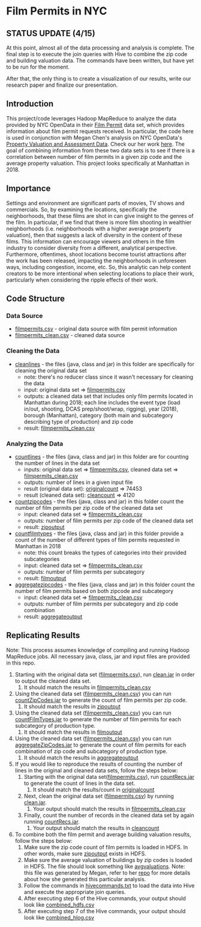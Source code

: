 # Film Permits in NYC

## STATUS UPDATE (4/15)

At this point, almost all of the data processing and analysis is complete. The final step is to execute the join queries with Hive to combine the zip code and building valuation data. The commands have been written, but have yet to be run for the moment. 

After that, the only thing is to create a visualization of our results, write our research paper and finalize our presentation.

## Introduction

This project/code leverages Hadoop MapReduce to analyze the data provided by NYC OpenData in their [Film Permit](https://data.cityofnewyork.us/City-Government/Film-Permits/tg4x-b46p) data set, which provides information about film permit requests received. In particular, the code here is used in conjunction with Megan Chen's analysis on NYC OpenData's [Property Valuation and Assessment Data](https://data.cityofnewyork.us/City-Government/Property-Valuation-and-Assessment-Data/yjxr-fw8i). Check our her work [here](https://github.com/megalo999/property-valuations-nyc). The goal of combining information from these two data sets is to see if there is a correlation between number of film permits in a given zip code and the average property valuation. This project looks specifically at Manhattan in 2018.

## Importance

Settings and environment are significant parts of movies, TV shows and commercials. So, by examining the locations, specifically the neighborhoods, that these films are shot in can give insight to the genres of the film. In particular, if we find that there is more film shooting in wealthier neighborhoods (i.e. neighborhoods with a higher average property valuation), then that suggests a lack of diversity in the content of these films. This information can encourage viewers and others in the film industry to consider diversity from a different, analytical perspective. Furthermore, oftentimes, shoot locations become tourist attractions after the work has been released, impacting the neighborhoods in unforeseen ways, including congestion, income, etc. So, this analytic can help content creators to be more intentional when selecting locations to place their work, particularly when considering the ripple effects of their work.


## Code Structure

### Data Source
* [filmpermits.csv](./filmpermits.csv) - original data source with film permit information
* [filmpermits_clean.csv](./filmpermits_clean.csv) - cleaned data source

### Cleaning the Data
* [cleanlines](./cleanlines) - the files (java, class and jar) in this folder are specifically for cleaning the original data set
    * note: there's no reducer class since it wasn't necessary for cleaning the data
    * input: original data set => [filmpermits.csv](./filmpermits.csv)
    * outputs: a cleaned data set that includes only film permits located in Manhattan during 2018; each line includes the event type (load in/out, shooting, DCAS prep/shoot/wrap, rigging), year (2018), borough (Manhattan), category (both main and subcategory describing type of production) and zip code
    * result: [filmpermits_clean.csv](./filmpermits_clean.csv)

### Analyzing the Data
* [countlines](./countlines) - the files (java, class and jar) in this folder are for counting the number of lines in the data set
    * inputs: original data set => [filmpermits.csv](./filmpermits.csv), cleaned data set => [filmpermits_clean.csv](./filmpermits_clean.csv)
    * outputs: number of lines in a given input file
    * result (original data set): [originalcount](./output/originalcount) => 74453
    * result (cleaned data set): [cleancount](./output/cleancount) => 4120
* [countzipcodes](./countzipcodes) - the files (java, class and jar) in this folder count the number of film permits per zip code of the cleaned data set
    * input: cleaned data set => [filmpermits_clean.csv](./filmpermits_clean.csv)
    * outputs: number of film permits per zip code of the cleaned data set
    * result: [zipoutput](./output/zipoutput)
* [countfilmtypes](./countfilmtypes) - the files (java, class and jar) in this folder provide a count of the number of different types of film permits requested in Manhattan in 2018
    * note: this count breaks the types of categories into their provided subcategories
    * input: cleaned data set => [filmpermits_clean.csv](./filmpermits_clean.csv)
    * outputs: number of film permits per subcategory
    * result: [filmoutput](./output/filmoutput)
* [aggregatezipcodes](./aggregatezipcodes) - the files (java, class and jar) in this folder count the number of film permits based on both zipcode and subcategory
    * input: cleaned data set => [filmpermits_clean.csv](./filmpermits_clean.csv)
    * outputs: number of film permits per subcategory and zip code combination
    * result: [aggregateoutput](./output/aggregateoutput)

## Replicating Results

Note: This process assumes knowledge of compiling and running Hadoop MapReduce jobs. All necessary java, class, jar and input files are provided in this repo.

1. Starting with the original data set ([filmpermits.csv](./filmpermits.csv)), run [clean.jar](./cleanlines/clean.jar) in order to output the cleaned data set.
    1. It should match the results in [filmpermits_clean.csv](./filmpermits_clean.csv)
2. Using the cleaned data set ([filmpermits_clean.csv](./filmpermits_clean.csv)) you can run [countZipCodes.jar](./countzipcodes/countZipCodes.jar) to generate the count of film permits per zip code.
    1. It should match the results in [zipoutput](./output/zipoutput)
3. Using the cleaned data set ([filmpermits_clean.csv](./filmpermits_clean.csv)) you can run [countFilmTypes.jar](./countfilmtypes/countFilmTypes.jar) to generate the number of film permits for each subcategory of production type.
    1. It should match the results in [filmoutput](./output/filmoutput)
4. Using the cleaned data set ([filmpermits_clean.csv](./filmpermits_clean.csv)) you can run [aggregateZipCodes.jar](./aggregatezipcodes/aggregateZipCodes.jar) to generate the count of film permits for each combination of zip code and subcategory of production type. 
    1. It should match the results in [aggregateoutput](./output/aggregateoutput)
5. If you would like to reproduce the results of counting the number of lines in the original and cleaned data sets, follow the steps below:
    1. Starting with the original data set([filmpermits.csv](./filmpermits.csv)), run [countRecs.jar](./countlines/countRecs.jar) to generate the count of lines in the data set.
        1. It should match the results/count in [originalcount](./output/originalcount)
    2. Next, clean the original data set ([filmpermits.csv](./filmpermits.csv)) by running [clean.jar](./cleanlines/clean.jar).
        1. Your output should match the results in [filmpermits_clean.csv](./filmpermits_clean.csv)
    3. Finally, count the number of records in the cleaned data set by again running [countRecs.jar](./countlines/countRecs.jar).
        1. Your output should match the results in [cleancount](./output/cleancount)
6. To combine both the film permit and average building valuation results, follow the steps below:
    1. Make sure the zip code count of film permits is loaded in HDFS. In other words, make sure [zipoutput](./output/zipoutput) exists in HDFS.
    2. Make sure the average valuation of buildings by zip codes is loaded in HDFS. The file should look something like [avgvaluations](./avgvaluations). Note: this file was generated by Megan, refer to her [repo](https://github.com/megalo999/property-valuations-nyc) for more details about how she generated this particular analysis. 
    3. Follow the commands in [hivecommands.txt](./hive/hivecommands.txt) to load the data into Hive and execute the appropriate join queries.
    4. After executing step 6 of the Hive commands, your output should look like [combined_hdfs.csv](./hive/combined_hdfs.csv)
    5. After executing step 7 of the Hive commands, your output should look like [combined_hlog.csv](./hive/combined_hlog.csv)